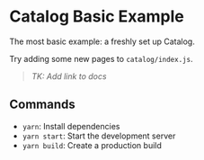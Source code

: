 # Catalog Basic Example

The most basic example: a freshly set up Catalog.

Try adding some new pages to `catalog/index.js`.

> *TK: Add link to docs*

## Commands

- `yarn`: Install dependencies
- `yarn start`: Start the development server
- `yarn build`: Create a production build
